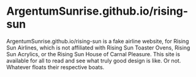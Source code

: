 # ArgentumSunrise.github.io/rising-sun
ArgentumSunrise.github.io/rising-sun is a fake airline website, for Rising Sun Airlines, which is not affiliated with Rising Sun Toaster Ovens, Rising Sun Acrylics, or the Rising Sun House of Carnal Pleasure. This site is available for all to read and see what truly good design is like. Or not. Whatever floats their respective boats.
